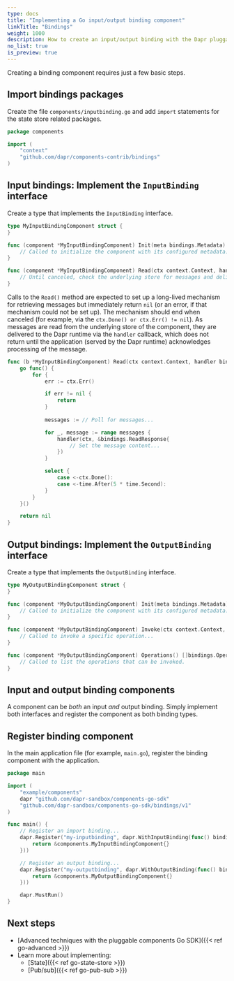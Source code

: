 ```yaml
---
type: docs
title: "Implementing a Go input/output binding component"
linkTitle: "Bindings"
weight: 1000
description: How to create an input/output binding with the Dapr pluggable components Go SDK
no_list: true
is_preview: true
---
```


Creating a binding component requires just a few basic steps.

## Import bindings packages

Create the file `components/inputbinding.go` and add `import` statements for the state store related packages.

```go
package components

import (
	"context"
	"github.com/dapr/components-contrib/bindings"
)
```

## Input bindings: Implement the `InputBinding` interface

Create a type that implements the `InputBinding` interface.

```go
type MyInputBindingComponent struct {
}

func (component *MyInputBindingComponent) Init(meta bindings.Metadata) error {
	// Called to initialize the component with its configured metadata...
}

func (component *MyInputBindingComponent) Read(ctx context.Context, handler bindings.Handler) error {
	// Until canceled, check the underlying store for messages and deliver them to the Dapr runtime...
}
```

Calls to the `Read()` method are expected to set up a long-lived mechanism for retrieving messages but immediately return `nil` (or an error, if that mechanism could not be set up). The mechanism should end when canceled (for example, via the `ctx.Done() or ctx.Err() != nil`). As messages are read from the underlying store of the component, they are delivered to the Dapr runtime via the `handler` callback, which does not return until the application (served by the Dapr runtime) acknowledges processing of the message.

```go
func (b *MyInputBindingComponent) Read(ctx context.Context, handler bindings.Handler) error {
	go func() {
		for {
			err := ctx.Err()

			if err != nil {
				return
			}
	
			messages := // Poll for messages...

            for _, message := range messages {
                handler(ctx, &bindings.ReadResponse{
                    // Set the message content...
                })
            }

			select {
				case <-ctx.Done():
				case <-time.After(5 * time.Second):
			} 
		}
	}()

	return nil
}
```

## Output bindings: Implement the `OutputBinding` interface

Create a type that implements the `OutputBinding` interface.

```go
type MyOutputBindingComponent struct {
}

func (component *MyOutputBindingComponent) Init(meta bindings.Metadata) error {
	// Called to initialize the component with its configured metadata...
}

func (component *MyOutputBindingComponent) Invoke(ctx context.Context, req *bindings.InvokeRequest) (*bindings.InvokeResponse, error) {
	// Called to invoke a specific operation...
}

func (component *MyOutputBindingComponent) Operations() []bindings.OperationKind {
	// Called to list the operations that can be invoked.
}
```

## Input and output binding components

A component can be _both_ an input _and_ output binding. Simply implement both interfaces and register the component as both binding types.

## Register binding component

In the main application file (for example, `main.go`), register the binding component with the application.

```go
package main

import (
	"example/components"
	dapr "github.com/dapr-sandbox/components-go-sdk"
	"github.com/dapr-sandbox/components-go-sdk/bindings/v1"
)

func main() {
	// Register an import binding...
	dapr.Register("my-inputbinding", dapr.WithInputBinding(func() bindings.InputBinding {
		return &components.MyInputBindingComponent{}
	}))

	// Register an output binding...
	dapr.Register("my-outputbinding", dapr.WithOutputBinding(func() bindings.OutputBinding {
		return &components.MyOutputBindingComponent{}
	}))

	dapr.MustRun()
}
```

## Next steps
- [Advanced techniques with the pluggable components Go SDK]({{< ref go-advanced >}})
- Learn more about implementing:
  - [State]({{< ref go-state-store >}})
  - [Pub/sub]({{< ref go-pub-sub >}})
